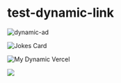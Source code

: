 # test-dynamic-link

![dynamic-ad](https://external-content.duckduckgo.com/iu/?u=https%3A%2F%2Fcdn.wallpapersafari.com%2F76%2F95%2FDT28IP.gif&f=1&nofb=1&ipt=a97ddd8f051f340dbb9cb4697beb64f022cec5dd68513590d629ff15a8a25832)




![Jokes Card](https://readme-jokes.vercel.app/api)

![My Dynamic Vercel](https://test-vercel-git-feat-main-skeleton-moe-mizraks-projects.vercel.app/api?repo_url=https://github.com/moe-mizrak/laravel-openrouter)

<a href="https://github.com/moe-mizrak/laravel-openrouter" target="_blank">
  <img src="https://test-vercel.../api?repo_url=https://github.com/moe-mizrak/laravel-openrouter" />
</a>

